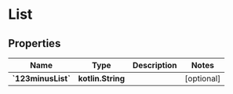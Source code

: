 
# List

## Properties
Name | Type | Description | Notes
------------ | ------------- | ------------- | -------------
**&#x60;123minusList&#x60;** | **kotlin.String** |  |  [optional]



